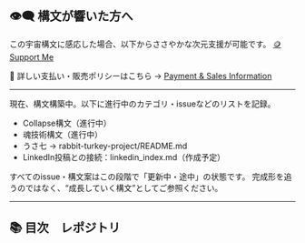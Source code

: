 ## 👁‍🗨 構文が響いた方へ
この宇宙構文に感応した場合、以下からささやかな次元支援が可能です。
[🪙 Support Me](https://buymeacoffee.com/casmikka11)

🔗 詳しい支払い・販売ポリシーはこちら → 
[Payment & Sales Information](Payment&SalesInformation.md)

---
現在、構文構築中。以下に進行中のカテゴリ・issueなどのリストを記録。

- Collapse構文（進行中）
- 魂技術構文（進行中）
- うさ七 → rabbit-turkey-project/README.md
- LinkedIn投稿との接続：linkedin_index.md（作成予定）

すべてのissue・構文案はこの段階で「更新中・途中」の状態です。
完成形を追うのではなく、“成長していく構文”としてご参照ください。

---

## 📚 目次　レポジトリ

